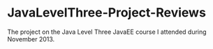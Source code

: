 JavaLevelThree-Project-Reviews
==============================

The project on the Java Level Three JavaEE course I attended during November 2013.
